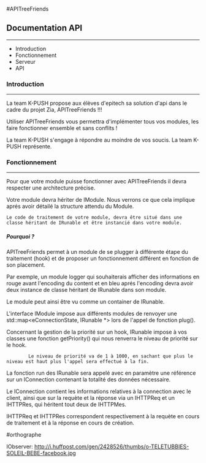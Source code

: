#APITreeFriends



## Documentation API
--------------------

* Introduction
* Fonctionnement
* Serveur
* API

### Introduction
----------------

La team K-PUSH propose aux élèves d'epitech sa solution d'api dans le cadre du projet Zia,
APITreeFriends !!!

Utiliser APITreeFriends vous permettra d'implémenter tous vos modules, les faire fonctionner ensemble et sans conflits !

La team K-PUSH s'engage à répondre au moindre de vos soucis.
La team K-PUSH représente.

### Fonctionnement
------------------

Pour que votre module puisse fonctionner avec APITreeFriends il devra respecter une architecture précise.

Votre module devra hériter de IModule. Nous verrons ce que cela implique aprés avoir détailé la structure attendu du Module.

	Le code de traitement de votre module, devra être situé dans une classe héritant de IRunable et être instancié dans votre module.

##### Pourquoi ?

APITreeFriends permet à un module de se plugger à différente étape du traitement (hook) et de proposer un fonctionnement différent en fonction de son placement.

Par exemple, un module logger qui souhaiterais afficher des informations en rouge avant l'encoding du content et en bleu aprés l'encoding devra avoir deux instance de classe héritant de IRunable dans son module.

Le module peut ainsi être vu comme un container de IRunable.

L'interface IModule impose aux différents modules de renvoyer une std::map<eConnectionState, IRunable *> lors de l'appel de fonction plug().

Concernant la gestion de la priorité sur un hook, IRunable impose à vos classes une fonction getPriority() qui nous renverra le niveau de priorité sur le hook.

			Le niveau de priorité va de 1 à 1000, en sachant que plus le niveau est haut plus l'appel sera effectué à la fin.

La fonction run des IRunable sera appelé avec en paramètre une référence sur un IConnection contenant la totalité des données nécessaire.

Le IConnection contient les informations relatives à la connection avec le client, ainsi que sur la requète et la réponse via un IHTTPReq et un IHTTPRes, qui héritent tout deux de IHTTPMes.

IHTTPReq et IHTTPRes correspondent respectivement à la requète en cours de traitement et à la réponse en cours de création.  


#orthographe



IObserver:
http://i.huffpost.com/gen/2428526/thumbs/o-TELETUBBIES-SOLEIL-BEBE-facebook.jpg
